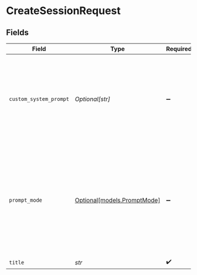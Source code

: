 # CreateSessionRequest


## Fields

| Field                                                                                                                                                                                                                                                     | Type                                                                                                                                                                                                                                                      | Required                                                                                                                                                                                                                                                  | Description                                                                                                                                                                                                                                               | Example                                                                                                                                                                                                                                                   |
| --------------------------------------------------------------------------------------------------------------------------------------------------------------------------------------------------------------------------------------------------------- | --------------------------------------------------------------------------------------------------------------------------------------------------------------------------------------------------------------------------------------------------------- | --------------------------------------------------------------------------------------------------------------------------------------------------------------------------------------------------------------------------------------------------------- | --------------------------------------------------------------------------------------------------------------------------------------------------------------------------------------------------------------------------------------------------------- | --------------------------------------------------------------------------------------------------------------------------------------------------------------------------------------------------------------------------------------------------------- |
| `custom_system_prompt`                                                                                                                                                                                                                                    | *Optional[str]*                                                                                                                                                                                                                                           | :heavy_minus_sign:                                                                                                                                                                                                                                        | Custom system prompt content. Size limits apply based on promptMode: 100KB (102,400 bytes) for replace mode, 50KB (51,200 bytes) for append mode. Ignored in default mode. Supports environment variable substitution with $<variable> syntax.            | You are a helpful assistant specialized in $<domain>. Always be concise and accurate.                                                                                                                                                                     |
| `prompt_mode`                                                                                                                                                                                                                                             | [Optional[models.PromptMode]](../models/promptmode.md)                                                                                                                                                                                                    | :heavy_minus_sign:                                                                                                                                                                                                                                        | Custom prompt handling mode:<br/>- 'default': Use base system prompt only (customSystemPrompt ignored)<br/>- 'append': Append customSystemPrompt to base system prompt (50KB limit)<br/>- 'replace': Replace base system prompt with customSystemPrompt (100KB limit) | append                                                                                                                                                                                                                                                    |
| `title`                                                                                                                                                                                                                                                   | *str*                                                                                                                                                                                                                                                     | :heavy_check_mark:                                                                                                                                                                                                                                        | Title for the session                                                                                                                                                                                                                                     |                                                                                                                                                                                                                                                           |